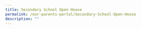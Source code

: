 ```yaml
---
title: Secondary School Open House
permalink: /our-parents-portal/Secondary-School-Open-House
description: ""
---
```

